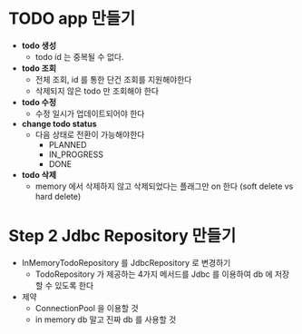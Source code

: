 # TODO app 만들기

- **todo 생성**
  - todo id 는 중복될 수 없다.
- **todo 조회**
  - 전체 조회, id 를 통한 단건 조회를 지원해야한다
  - 삭제되지 않은 todo 만 조회해야 한다
- **todo 수정**
  - 수정 일시가 업데이트되어야 한다
- **change todo status**
  - 다음 상태로 전환이 가능해야한다
    - PLANNED
    - IN_PROGRESS
    - DONE
- **todo 삭제**
  - memory 에서 삭제하지 않고 삭제되었다는 플래그만 on 한다 (soft delete vs hard delete)

# Step 2 Jdbc Repository 만들기

- InMemoryTodoRepository 를 JdbcRepository 로 변경하기
  - TodoRepository 가 제공하는 4가지 메서드를 Jdbc 를 이용하여 db 에 저장할 수 있도록 한다
- 제약
  - ConnectionPool 을 이용할 것
  - in memory db 말고 진짜 db 를 사용할 것
